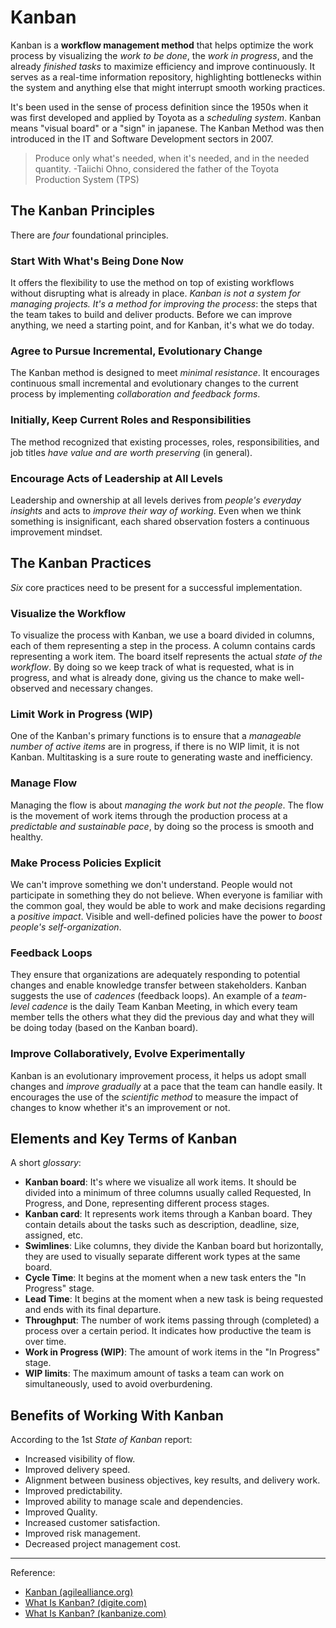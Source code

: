 # Kanban

Kanban is a **workflow management method** that helps optimize the work process by visualizing the *work to be done*, the *work in progress*, and the already *finished tasks* to maximize efficiency and improve continuously. It serves as a real-time information repository, highlighting bottlenecks within the system and anything else that might interrupt smooth working practices.

It's been used in the sense of process definition since the 1950s when it was first developed and applied by Toyota as a *scheduling system*. Kanban means "visual board" or a "sign" in japanese. The Kanban Method was then introduced in the IT and Software Development sectors in 2007.

>Produce only what's needed, when it's needed, and in the needed quantity. -Taiichi Ohno, considered the father of the Toyota Production System (TPS)

## The Kanban Principles

There are *four* foundational principles.

### Start With What's Being Done Now

It offers the flexibility to use the method on top of existing workflows without disrupting what is already in place. *Kanban is not a system for managing projects. It's a method for improving the process*: the steps that the team takes to build and deliver products. Before we can improve anything, we need a starting point, and for Kanban, it's what we do today.

### Agree to Pursue Incremental, Evolutionary Change

The Kanban method is designed to meet *minimal resistance*. It encourages continuous small incremental and evolutionary changes to the current process by implementing *collaboration and feedback forms*.

### Initially, Keep Current Roles and Responsibilities

The method recognized that existing processes, roles, responsibilities, and job titles *have value and are worth preserving* (in general).

### Encourage Acts of Leadership at All Levels

Leadership and ownership at all levels derives from *people's everyday insights* and acts to *improve their way of working*. Even when we think something is insignificant, each shared observation fosters a continuous improvement mindset.

## The Kanban Practices

*Six* core practices need to be present for a successful implementation.

### Visualize the Workflow

To visualize the process with Kanban, we use a board divided in columns, each of them representing a step in the process. A column contains cards representing a work item. The board itself represents the actual *state of the workflow*. By doing so we keep track of what is requested, what is in progress, and what is already done, giving us the chance to make well-observed and necessary changes.

### Limit Work in Progress (WIP)

One of the Kanban's primary functions is to ensure that a *manageable number of active items* are in progress, if there is no WIP limit, it is not Kanban. Multitasking is a sure route to generating waste and inefficiency.

### Manage Flow

Managing the flow is about *managing the work but not the people*. The flow is the movement of work items through the production process at a *predictable and sustainable pace*, by doing so the process is smooth and healthy.

### Make Process Policies Explicit

We can't improve something we don't understand. People would not participate in something they do not believe. When everyone is familiar with the common goal, they would be able to work and make decisions regarding a *positive impact*. Visible and well-defined policies have the power to *boost people's self-organization*.

### Feedback Loops

They ensure that organizations are adequately responding to potential changes and enable knowledge transfer between stakeholders. Kanban suggests the use of *cadences* (feedback loops). An example of a *team-level cadence* is the daily Team Kanban Meeting, in which every team member tells the others what they did the previous day and what they will be doing today (based on the Kanban board).

### Improve Collaboratively, Evolve Experimentally

Kanban is an evolutionary improvement process, it helps us adopt small changes and *improve gradually* at a pace that the team can handle easily. It encourages the use of the *scientific method* to measure the impact of changes to know whether it's an improvement or not.

## Elements and Key Terms of Kanban

A short *glossary*:

- **Kanban board**: It's where we visualize all work items. It should be divided into a minimum of three columns usually called Requested, In Progress, and Done, representing different process stages.
- **Kanban card**: It represents work items through a Kanban board. They contain details about the tasks such as description, deadline, size, assigned, etc.
- **Swimlines**: Like columns, they divide the Kanban board but horizontally, they are used to visually separate different work types at the same board.
- **Cycle Time**: It begins at the moment when a new task enters the "In Progress" stage.
- **Lead Time**: It begins at the moment when a new task is being requested and ends with its final departure.
- **Throughput**: The number of work items passing through (completed) a process over a certain period. It indicates how productive the team is over time.
- **Work in Progress (WIP)**: The amount of work items in the "In Progress" stage.
- **WIP limits**: The maximum amount of tasks a team can work on simultaneously, used to avoid overburdening.

## Benefits of Working With Kanban

According to the 1st *State of Kanban* report:

- Increased visibility of flow.
- Improved delivery speed.
- Alignment between business objectives, key results, and delivery work.
- Improved predictability.
- Improved ability to manage scale and dependencies.
- Improved Quality.
- Increased customer satisfaction.
- Improved risk management.
- Decreased project management cost.

----

Reference:

- [Kanban (agilealliance.org)](https://www.agilealliance.org/glossary/kanban/)
- [What Is Kanban? (digite.com)](https://www.digite.com/kanban/what-is-kanban/)
- [What Is Kanban? (kanbanize.com)](https://kanbanize.com/kanban-resources/getting-started/what-is-kanban)
